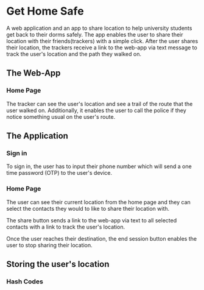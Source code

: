 # Get Home Safe

A web application and an app to share location to help university students get back to their dorms safely. The app enables the user to share their location with their friends(trackers) with a simple click. After the user shares their location, the trackers receive a link to the web-app via text message to track the user's location and the path they walked on. 

## The Web-App

### Home Page

The tracker can see the user's location and see a trail of the route that the user walked on.
Additionally, it enables the user to call the police if they notice something usual on the user's route.


## The Application

### Sign in

To sign in, the user has to input their phone number which will send a one time password (OTP) to the user's device.

### Home Page

The user can see their current location from the home page and they can select the contacts they would to like to share their location with.

The share button sends a link to the web-app via text to all selected contacts with a link to track the user's location.

Once the user reaches their destination, the end session button enables the user to stop sharing their location.

## Storing the user's location

### Hash Codes
